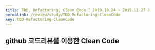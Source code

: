 ```yaml
---
title: TDD, Refactoring, Clean Code ( 2019.10.24 ~ 2019.11.27 )
permalink: /review/study/TDD-Refactoring-CleanCode
key: TDD-Refactoring-CleanCode
---
```


## github 코드리뷰를 이용한 Clean Code
